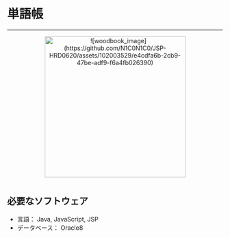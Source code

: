 # 単語帳
--------------

<div align="center">
<img width="329" alt="![woodbook_image](https://github.com/N1C0N1C0/JSP-HRD0620/assets/102003529/e4cdfa6b-2cb9-47be-adf9-f6a4fb026390)
">
</div>

# 

## 必要なソフトウェア

- 言語： Java, JavaScript, JSP
- データベース： Oracle8

